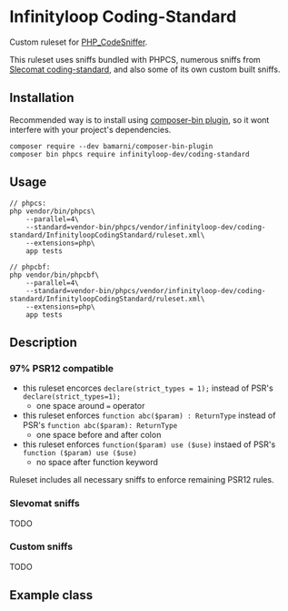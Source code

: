# Infinityloop Coding-Standard

Custom ruleset for [PHP_CodeSniffer](https://github.com/squizlabs/PHP_CodeSniffer).

This ruleset uses sniffs bundled with PHPCS, numerous sniffs from [Slecomat coding-standard](https://github.com/slevomat/coding-standard), and also some of its own custom built sniffs.

## Installation

Recommended way is to install using [composer-bin plugin](https://github.com/bamarni/composer-bin-plugin), so it wont interfere with your project's dependencies.

```
composer require --dev bamarni/composer-bin-plugin
composer bin phpcs require infinityloop-dev/coding-standard
```

## Usage

```
// phpcs:
php vendor/bin/phpcs\
    --parallel=4\
    --standard=vendor-bin/phpcs/vendor/infinityloop-dev/coding-standard/InfinityloopCodingStandard/ruleset.xml\
    --extensions=php\
    app tests

// phpcbf:
php vendor/bin/phpcbf\
    --parallel=4\
    --standard=vendor-bin/phpcs/vendor/infinityloop-dev/coding-standard/InfinityloopCodingStandard/ruleset.xml\
    --extensions=php\
    app tests
```

## Description

### 97% PSR12 compatible
- this ruleset encorces `declare(strict_types = 1);` instead of PSR's `declare(strict_types=1);` 
    - one space around `=` operator
- this ruleset enforces `function abc($param) : ReturnType` instead of PSR's `function abc($param): ReturnType` 
    - one space before and after colon
- this ruleset enforces `function($param) use ($use)` instaed of PSR's `function ($param) use ($use)`
    - no space after function keyword
    
Ruleset includes all necessary sniffs to enforce remaining PSR12 rules.
    
### Slevomat sniffs

TODO

### Custom sniffs

TODO

## Example class

